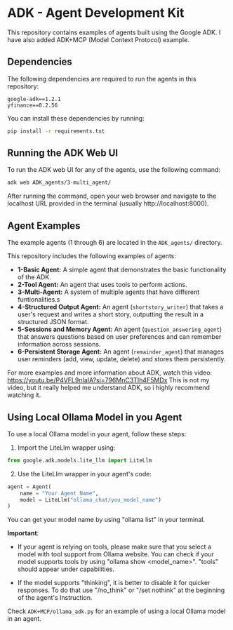# ADK - Agent Development Kit

This repository contains examples of agents built using the Google ADK.
I have also added ADK+MCP (Model Context Protocol) example.

## Dependencies

The following dependencies are required to run the agents in this repository:

```
google-adk==1.2.1
yfinance==0.2.56
```

You can install these dependencies by running:

```bash
pip install -r requirements.txt
```

## Running the ADK Web UI

To run the ADK web UI for any of the agents, use the following command:

```bash
adk web ADK_agents/3-multi_agent/
```

After running the command, open your web browser and navigate to the localhost URL provided in the terminal (usually http://localhost:8000).

## Agent Examples

The example agents (1 through 6) are located in the `ADK_agents/` directory.

This repository includes the following examples of agents:

* **1-Basic Agent:** A simple agent that demonstrates the basic functionality of the ADK.
* **2-Tool Agent:** An agent that uses tools to perform actions.
* **3-Multi-Agent:** A system of multiple agents that have different funtionalities.s
* **4-Structured Output Agent:** An agent (`shortstory_writer`) that takes a user's request and writes a short story, outputting the result in a structured JSON format.
* **5-Sessions and Memory Agent:** An agent (`question_answering_agent`) that answers questions based on user preferences and can remember information across sessions.
* **6-Persistent Storage Agent:** An agent (`remainder_agent`) that manages user reminders (add, view, update, delete) and stores them persistently.

For more examples and more information about ADK, watch this video: https://youtu.be/P4VFL9nIaIA?si=796MnC3TIh4F5MDx
This is not my video, but it really helped me understand ADK, so i highly recommend watching it.

## Using Local Ollama Model in you Agent

To use a local Ollama model in your agent, follow these steps:

1. Import the LiteLlm wrapper using:
```python
from google.adk.models.lite_llm import LiteLlm
```

2. Use the LiteLlm wrapper in your agent's code:
```python
agent = Agent(
    name = "Your Agent Name",
    model = LiteLlm("ollama_chat/you_model_name")
)
```

You can get your model name by using "ollama list" in your terminal.

**Important**: 
 - If your agent is relying on tools, please make sure that you select a model with tool support from Ollama website. You can check if your model supports tools by using "ollama show <model_name>". "tools" should appear under capabilities.

 - If the model supports "thinking", it is better to disable it for quicker responses. To do that use "/no_think" or "/set nothink" at the beginning of the agent's Instruction.

Check `ADK+MCP/ollama_adk.py` for an example of using a local Ollama model in an agent.

